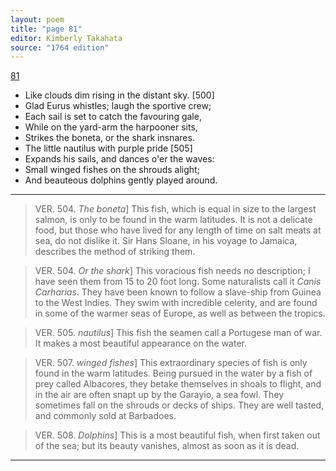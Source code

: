 ```yaml
---
layout: poem
title: "page 81"
editor: Kimberly Takahata
source: "1764 edition"
---
```



[81]()

- Like clouds dim rising in the distant sky. [500]
- Glad Eurus whistles; laugh the sportive crew;
- Each sail is set to catch the favouring gale,
- While on the yard-arm the harpooner sits,
- Strikes the boneta, or the shark insnares.
- The little nautilus with purple pride [505]
- Expands his sails, and dances o'er the waves:
- Small winged fishes on the shrouds alight;
- And beauteous dolphins gently played around.

---

> VER. 504. *The boneta*\] This fish, which is equal in size to the largest salmon, is only to be found in the warm latitudes. It is not a delicate food, but those who have lived for any length of time on salt meats at sea, do not dislike it. Sir Hans Sloane, in his voyage to Jamaica, describes the method of striking them.

> VER. 504. *Or the shark*\] This voracious fish needs no description; I have seen them from 15 to 20 foot long. Some naturalists call it *Canis Carharias*. They have been known to follow a slave-ship from Guinea to the West Indies. They swim with incredible celerity, and are found in some of the warmer seas of Europe, as well as between the tropics.

> VER. 505. *nautilus*\] This fish the seamen call a Portugese man of war. It makes a most beautiful appearance on the water.

> VER. 507. *winged fishes*\] This extraordinary species of fish is only found in the warm latitudes. Being pursued in the water by a fish of prey called Albacores, they betake themselves in shoals to flight, and in the air are often snapt up by the Garayio, a sea fowl. They sometimes fall on the shrouds or decks of ships. They are well tasted, and commonly sold at Barbadoes.

> VER. 508. *Dolphins*\] This is a most beautiful fish, when first taken out of the sea; but its beauty vanishes, almost as soon as it is dead.

---
